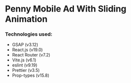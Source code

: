 # Penny Mobile Ad With Sliding Animation

### Technologies used:

- GSAP (v3.12)
- React.js (v19.0)
- React Router (v7.2)
- Vite.js (v6.1)
- eslint (v9.19)
- Prettier (v3.5)
- Prop-types (v15.8)
